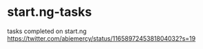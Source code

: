 # start.ng-tasks
tasks completed on start.ng
https://twitter.com/abiemercy/status/1165897245381804032?s=19
